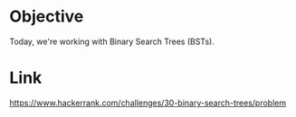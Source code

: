 # Objective
Today, we're working with Binary Search Trees (BSTs).

# Link
https://www.hackerrank.com/challenges/30-binary-search-trees/problem